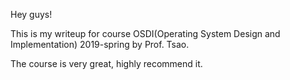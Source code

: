 Hey guys!

This is my writeup for course OSDI(Operating System Design and Implementation) 2019-spring by Prof. Tsao.

The course is very great, highly recommend it.
